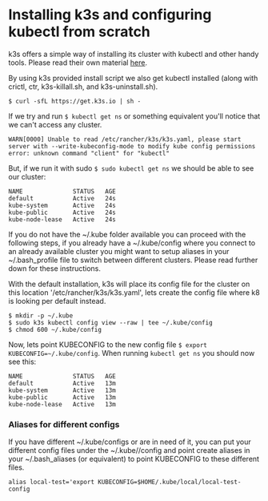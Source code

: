 # Installing k3s and configuring kubectl from scratch

k3s offers a simple way of installing its cluster with kubectl and other handy tools. Please read their own material [here](https://docs.k3s.io/quick-start).

By using k3s provided install script we also get kubectl installed (along with crictl, ctr, k3s-killall.sh, and k3s-uninstall.sh).

`$ curl -sfL https://get.k3s.io | sh -`

If we try and run `$ kubectl get ns` or something equivalent you'll notice that we can't access any cluster.

```
WARN[0000] Unable to read /etc/rancher/k3s/k3s.yaml, please start server with --write-kubeconfig-mode to modify kube config permissions
error: unknown command "client" for "kubectl"
```

But, if we run it with sudo `$ sudo kubectl get ns` we should be able to see our cluster:
```
NAME              STATUS   AGE
default           Active   24s
kube-system       Active   24s
kube-public       Active   24s
kube-node-lease   Active   24s
```

If you do not have the ~/.kube folder available you can proceed with the following steps, if you already have a ~/.kube/config where you connect to an already available cluster you might want to setup aliases in your ~/.bash_profile file to switch between different clusters. Please read further down for these instructions.

With the default installation, k3s will place its config file for the cluster on this location '/etc/rancher/k3s/k3s.yaml', lets create the config file where k8 is looking per default instead.

```
$ mkdir -p ~/.kube
$ sudo k3s kubectl config view --raw | tee ~/.kube/config
$ chmod 600 ~/.kube/config
```

Now, lets point KUBECONFIG to the new config file `$ export KUBECONFIG=~/.kube/config`.
When running `kubectl get ns` you should now see this:

```
NAME              STATUS   AGE
default           Active   13m
kube-system       Active   13m
kube-public       Active   13m
kube-node-lease   Active   13m
```

### Aliases for different configs

If you have different ~/.kube/configs or are in need of it, you can put your different config files under the ~/.kube/<folder>/config and point create aliases in your ~/.bash_aliases (or equivalent) to point KUBECONFIG to these different files.

`alias local-test='export KUBECONFIG=$HOME/.kube/local/local-test-config`
  
 
